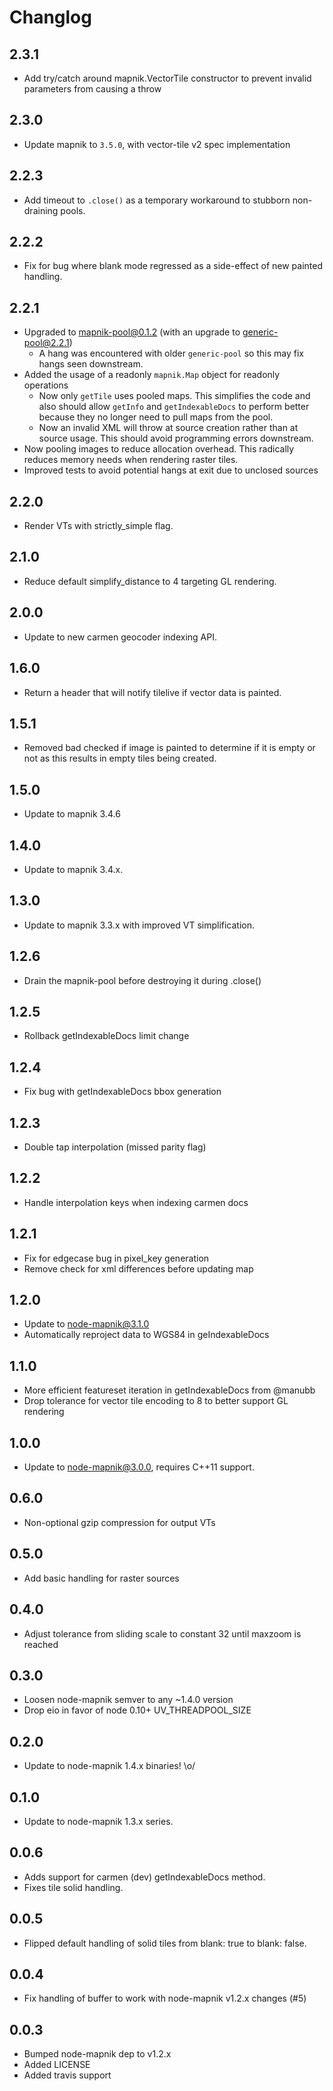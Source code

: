 # Changlog

## 2.3.1

 - Add try/catch around mapnik.VectorTile constructor to prevent invalid parameters from causing a throw

## 2.3.0

 - Update mapnik to `3.5.0`, with vector-tile v2 spec implementation

## 2.2.3

 - Add timeout to `.close()` as a temporary workaround to stubborn non-draining pools.

## 2.2.2

 - Fix for bug where blank mode regressed as a side-effect of new painted handling.

## 2.2.1

 - Upgraded to mapnik-pool@0.1.2 (with an upgrade to generic-pool@2.2.1)
   - A hang was encountered with older `generic-pool` so this may fix hangs seen downstream.
 - Added the usage of a readonly `mapnik.Map` object for readonly operations
   - Now only `getTile` uses pooled maps. This simplifies the code and also should allow
     `getInfo` and `getIndexableDocs` to perform better because they no longer need to
     pull maps from the pool.
   - Now an invalid XML will throw at source creation rather than at source usage. This should
     avoid programming errors downstream.
 - Now pooling images to reduce allocation overhead. This radically reduces memory needs when
   rendering raster tiles.
 - Improved tests to avoid potential hangs at exit due to unclosed sources

## 2.2.0

 - Render VTs with strictly_simple flag.

## 2.1.0

 - Reduce default simplify_distance to 4 targeting GL rendering.

## 2.0.0

 - Update to new carmen geocoder indexing API.

## 1.6.0

 - Return a header that will notify tilelive if vector data is painted.

## 1.5.1

 - Removed bad checked if image is painted to determine if it is empty or not as this
   results in empty tiles being created.

## 1.5.0

 - Update to mapnik 3.4.6

## 1.4.0

 - Update to mapnik 3.4.x.

## 1.3.0

 - Update to mapnik 3.3.x with improved VT simplification.

## 1.2.6

 - Drain the mapnik-pool before destroying it during .close()
 
## 1.2.5

 - Rollback getIndexableDocs limit change

## 1.2.4

 - Fix bug with getIndexableDocs bbox generation

## 1.2.3

 - Double tap interpolation (missed parity flag)

## 1.2.2

 - Handle interpolation keys when indexing carmen docs

## 1.2.1

 - Fix for edgecase bug in pixel_key generation
 - Remove check for xml differences before updating map

## 1.2.0

 - Update to node-mapnik@3.1.0
 - Automatically reproject data to WGS84 in geIndexableDocs

## 1.1.0

 - More efficient featureset iteration in getIndexableDocs from @manubb
 - Drop tolerance for vector tile encoding to 8 to better support GL rendering

## 1.0.0

 - Update to node-mapnik@3.0.0, requires C++11 support.

## 0.6.0

 - Non-optional gzip compression for output VTs

## 0.5.0

 - Add basic handling for raster sources

## 0.4.0

 - Adjust tolerance from sliding scale to constant 32 until maxzoom is reached

## 0.3.0

 - Loosen node-mapnik semver to any ~1.4.0 version
 - Drop eio in favor of node 0.10+ UV_THREADPOOL_SIZE

## 0.2.0

 - Update to node-mapnik 1.4.x binaries! \o/

## 0.1.0

 - Update to node-mapnik 1.3.x series.

## 0.0.6

 - Adds support for carmen (dev) getIndexableDocs method.
 - Fixes tile solid handling.

## 0.0.5

 - Flipped default handling of solid tiles from blank: true to blank: false.

## 0.0.4

 - Fix handling of buffer to work with node-mapnik v1.2.x changes (#5)

## 0.0.3

 - Bumped node-mapnik dep to v1.2.x
 - Added LICENSE
 - Added travis support
